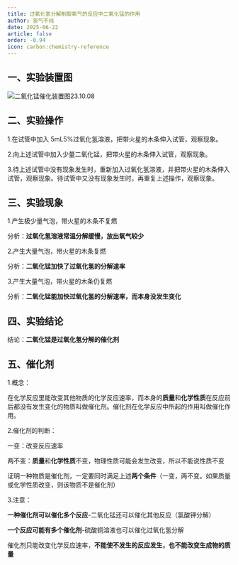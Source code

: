 ```yaml
---
title: 过氧化氢分解制取氧气的反应中二氧化锰的作用
author: 氢气不纯
date: 2025-06-22
article: false
order: -0.94
icon: carbon:chemistry-reference
---
```


## 一、实验装置图

![二氧化锰催化装置图23.10.08](https://img.edaychem.cn//img/%E4%BA%8C%E6%B0%A7%E5%8C%96%E9%94%B0%E5%82%AC%E5%8C%96%E8%A3%85%E7%BD%AE%E5%9B%BE23.10.08.png)​

## 二、实验操作	

1.在试管中加入 5mL5%过氧化氢溶液，把带火星的木条伸入试管，观察现象。

2.向上述试管中加入少量二氧化锰，把带火星的木条伸入试管，观察现象。

3.待上述试管中没有现象发生时，重新加入过氧化氢溶液，并把带火星的木条伸入试管，观察现象。待试管中又没有现象发生时，再重复上述操作，观察现象。

## 三、实验现象

1.产生极少量气泡，带火星的木条不复燃

分析：**过氧化氢溶液常温分解缓慢，放出氧气较少**

2.产生大量气泡，带火星的木条复燃

分析：**二氧化锰加快了过氧化氢的分解速率**

3.产生大量气泡，带火星的木条仍复燃

分析：**二氧化锰能加快过氧化氢的分解速率，而本身没发生变化**

## 四、实验结论

结论：**二氧化锰是过氧化氢分解的催化剂**

## 五、催化剂	

1.概念：

在化学反应里能改变其他物质的化学反应速率，而本身的**质量**和**化学性质**在反应前后都没有发生变化的物质叫做催化剂。催化剂在化学反应中所起的作用叫做催化作用。

2.催化剂的判断：

一变：改变反应速率

两不变：**质量**和**化学性质**不变，物理性质可能会发生改变，所以不能说性质不变

证明一种物质是催化剂，一定要同时满足上述**两个条件**（一变，两不变。如果质量或化学性质改变，则该物质不是催化剂）

3.注意：

**一种催化剂可以催化多个反应**-二氧化锰还可以催化其他反应（氯酸钾分解）

**一个反应可能有多个催化剂**-硫酸铜溶液也可以催化过氧化氢分解

催化剂只能改变化学反应速率，**不能使不发生的反应发生，也不能改变生成物的质量**
